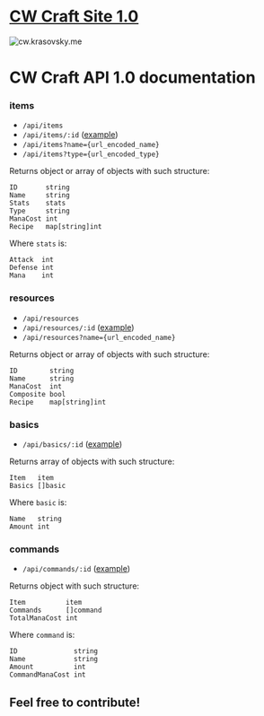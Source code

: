 # [CW Craft Site 1.0](http://cw.krasovsky.me/)
![cw.krasovsky.me](https://i.imgur.com/lDsJw1Y.gif)

# CW Craft API 1.0 documentation

### items
* `/api/items`
* `/api/items/:id` ([example](https://cw.krasovsky.me/api/items/a32))
* `/api/items?name={url_encoded_name}`
* `/api/items?type={url_encoded_type}`

Returns object or array of objects with such structure:
```golang
ID       string
Name     string
Stats    stats
Type     string
ManaCost int
Recipe   map[string]int
```
Where `stats` is:
```golang
Attack  int
Defense int
Mana    int
```

### resources
* `/api/resources`
* `/api/resources/:id` ([example](https://cw.krasovsky.me/api/resources/25))
* `/api/resources?name={url_encoded_name}`

Returns object or array of objects with such structure:
```golang
ID        string
Name      string
ManaCost  int
Composite bool
Recipe    map[string]int
```

### basics
* `/api/basics/:id` ([example](https://cw.krasovsky.me/api/basics/a32))

Returns array of objects with such structure:
```golang
Item   item
Basics []basic
```
Where `basic` is:
```golang
Name   string
Amount int
```

### commands
* `/api/commands/:id` ([example](https://cw.krasovsky.me/api/commands/a32))

Returns object with such structure:
```golang
Item          item
Commands      []command
TotalManaCost int
```
Where `command` is:
```golang
ID              string
Name            string
Amount          int
CommandManaCost int
```

## Feel free to contribute!
